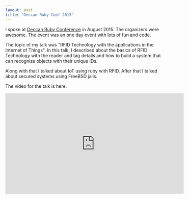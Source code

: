 ```yaml
---
layout: post
title: "Deccan Ruby Conf 2015"
---
```

I spoke at [Deccan Ruby Conference](https://deccanrubyconf.org/) in August 2015. The organizers were awesome. The event was an one day event with lots of fun and code. 

The topic of my talk was "RFID Technology with the applications in the Internet of Things". In this talk, I described about the basics of RFID Technology with the reader and tag details and how to build a system that can recognize objects with their unique IDs. 

Along with that I talked about IoT using ruby with RFID. After that I talked about secured systems using FreeBSD jails. 

The video for the talk is here. 

<iframe width="560" height="315" src="https://www.youtube.com/embed/oS7UNDmaQ58?list=PLdBNOee0vmiJM__IYjFuNl7MM0niT8U8c" frameborder="0" allowfullscreen></iframe>